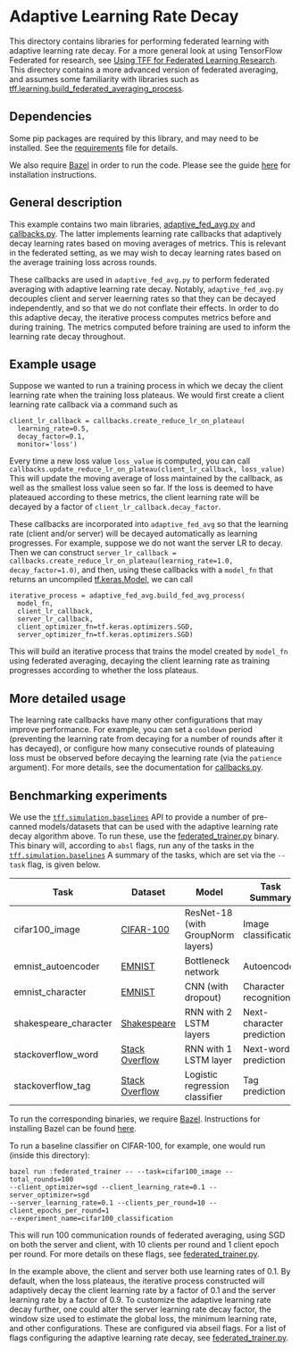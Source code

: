 # Adaptive Learning Rate Decay

This directory contains libraries for performing federated learning with
adaptive learning rate decay. For a more general look at using TensorFlow
Federated for research, see
[Using TFF for Federated Learning Research](https://www.tensorflow.org/federated/tff_for_research).
This directory contains a more advanced version of federated averaging, and
assumes some familiarity with libraries such as
[tff.learning.build_federated_averaging_process](https://www.tensorflow.org/federated/api_docs/python/tff/learning/build_federated_averaging_process).

## Dependencies

Some pip packages are required by this library, and may need to be installed.
See the [requirements](requirements.txt) file for details.

We also require [Bazel](https://www.bazel.build/) in order to run the code.
Please see the guide [here](https://docs.bazel.build/versions/main/install.html)
for installation instructions.

## General description

This example contains two main libraries,
[adaptive_fed_avg.py](https://github.com/google-research/federated/blob/master/adaptive_lr_decay/adaptive_fed_avg.py)
and
[callbacks.py](https://github.com/google-research/federated/blob/master/adaptive_lr_decay/callbacks.py).
The latter implements learning rate callbacks that adaptively decay learning
rates based on moving averages of metrics. This is relevant in the federated
setting, as we may wish to decay learning rates based on the average training
loss across rounds.

These callbacks are used in `adaptive_fed_avg.py` to perform federated averaging
with adaptive learning rate decay. Notably, `adaptive_fed_avg.py` decouples
client and server leaerning rates so that they can be decayed independently, and
so that we do not conflate their effects. In order to do this adaptive decay,
the iterative process computes metrics before and during training. The metrics
computed before training are used to inform the learning rate decay throughout.

## Example usage

Suppose we wanted to run a training process in which we decay the client
learning rate when the training loss plateaus. We would first create a client
learning rate callback via a command such as

```
client_lr_callback = callbacks.create_reduce_lr_on_plateau(
  learning_rate=0.5,
  decay_factor=0.1,
  monitor='loss')
```

Every time a new loss value `loss_value` is computed, you can call
`callbacks.update_reduce_lr_on_plateau(client_lr_callback, loss_value)` This
will update the moving average of loss maintained by the callback, as well as
the smallest loss value seen so far. If the loss is deemed to have plateaued
according to these metrics, the client learning rate will be decayed by a factor
of `client_lr_callback.decay_factor`.

These callbacks are incorporated into `adaptive_fed_avg` so that the learning
rate (client and/or server) will be decayed automatically as learning
progresses. For example, suppose we do not want the server LR to decay. Then we
can construct `server_lr_callback =
callbacks.create_reduce_lr_on_plateau(learning_rate=1.0, decay_factor=1.0)`, and
then, using these callbacks with a `model_fn` that returns an uncompiled
[tf.keras.Model](https://www.tensorflow.org/api_docs/python/tf/keras/Model), we
can call

<!-- mdformat off(This code snippet is sensitive to automatic formatting changes) -->
```
iterative_process = adaptive_fed_avg.build_fed_avg_process(
  model_fn,
  client_lr_callback,
  server_lr_callback,
  client_optimizer_fn=tf.keras.optimizers.SGD,
  server_optimizer_fn=tf.keras.optimizers.SGD)
```
<!-- mdformat on -->

This will build an iterative process that trains the model created by `model_fn`
using federated averaging, decaying the client learning rate as training
progresses according to whether the loss plateaus.

## More detailed usage

The learning rate callbacks have many other configurations that may improve
performance. For example, you can set a `cooldown` period (preventing the
learning rate from decaying for a number of rounds after it has decayed), or
configure how many consecutive rounds of plateauing loss must be observed before
decaying the learning rate (via the `patience` argument). For more details, see
the documentation for
[callbacks.py](https://github.com/google-research/federated/blob/master/adaptive_lr_decay/callbacks.py).

## Benchmarking experiments

We use the
[`tff.simulation.baselines`](https://www.tensorflow.org/federated/api_docs/python/tff/simulation/baselines)
API to provide a number of pre-canned models/datasets that can be used with the
adaptive learning rate decay algorithm above. To run these, use the
[federated_trainer.py](https://github.com/google-research/federated/blob/master/adaptive_lr_decay/federated_trainer.py)
binary. This binary will, according to `absl` flags, run any of the tasks in the
[`tff.simulation.baselines`](https://www.tensorflow.org/federated/api_docs/python/tff/simulation/baselines)
A summary of the tasks, which are set via the `--task` flag, is given below.

<!-- mdformat off(This table is sensitive to automatic formatting changes) -->

Task | Dataset        | Model                             | Task Summary              |
----------|----------------|-----------------------------------|---------------------------|
cifar100_image | [CIFAR-100](https://www.tensorflow.org/federated/api_docs/python/tff/simulation/datasets/cifar100/load_data)      | ResNet-18 (with GroupNorm layers) | Image classification      |
emnist_autoencoder | [EMNIST](https://www.tensorflow.org/federated/api_docs/python/tff/simulation/datasets/emnist/load_data)         | Bottleneck network                | Autoencoder               |
emnist_character | [EMNIST](https://www.tensorflow.org/federated/api_docs/python/tff/simulation/datasets/emnist/load_data)         | CNN (with dropout)                | Character recognition         |
shakespeare_character | [Shakespeare](https://www.tensorflow.org/federated/api_docs/python/tff/simulation/datasets/shakespeare/load_data)    | RNN with 2 LSTM layers            | Next-character prediction |
stackoverflow_word | [Stack Overflow](https://www.tensorflow.org/federated/api_docs/python/tff/simulation/datasets/stackoverflow/load_data) | RNN with 1 LSTM layer             | Next-word prediction      |
stackoverflow_tag | [Stack Overflow](https://www.tensorflow.org/federated/api_docs/python/tff/simulation/datasets/stackoverflow/load_data) | Logistic regression classifier    | Tag prediction            |

<!-- mdformat on -->

To run the corresponding binaries, we require [Bazel](https://www.bazel.build/).
Instructions for installing Bazel can be found
[here](https://docs.bazel.build/versions/master/install.html).

To run a baseline classifier on CIFAR-100, for example, one would run (inside
this directory):

```
bazel run :federated_trainer -- --task=cifar100_image --total_rounds=100
--client_optimizer=sgd --client_learning_rate=0.1 --server_optimizer=sgd
--server_learning_rate=0.1 --clients_per_round=10 --client_epochs_per_round=1
--experiment_name=cifar100_classification
```

This will run 100 communication rounds of federated averaging, using SGD on both
the server and client, with 10 clients per round and 1 client epoch per round.
For more details on these flags, see
[federated_trainer.py](https://github.com/google-research/federated/blob/master/adaptive_lr_decay/federated_trainer.py).

In the example above, the client and server both use learning rates of 0.1. By
default, when the loss plateaus, the iterative process constructed will
adaptively decay the client learning rate by a factor of 0.1 and the server
learning rate by a factor of 0.9. To customize the adaptive learning rate decay
further, one could alter the server learning rate decay factor, the window size
used to estimate the global loss, the minimum learning rate, and other
configurations. These are configured via abseil flags. For a list of flags
configuring the adaptive learning rate decay, see
[federated_trainer.py](https://github.com/google-research/federated/blob/master/adaptive_lr_decay/federated_trainer.py).
